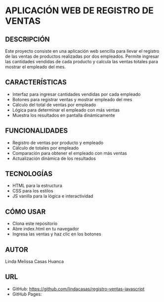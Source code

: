 # APLICACIÓN WEB DE REGISTRO DE VENTAS

## DESCRIPCIÓN

Este proyecto consiste en una aplicación web sencilla para llevar el registro de las ventas de productos realizadas por dos empleados. Permite ingresar las cantidades vendidas de cada producto y calcula las ventas totales para mostrar el empleado del mes.

## CARACTERÍSTICAS

- Interfaz para ingresar cantidades vendidas por cada empleado
- Botones para registrar ventas y mostrar empleado del mes
- Cálculo del total de ventas por empleado
- Lógica para determinar el empleado con más ventas
- Muestra los resultados en pantalla dinámicamente

## FUNCIONALIDADES

- Registro de ventas por producto y empleado
- Cálculo de totales por empleado
- Comparación para obtener el empleado con más ventas
- Actualización dinámica de los resultados

## TECNOLOGÍAS

- HTML para la estructura
- CSS para los estilos
- JS vanilla para la lógica e interactividad

## CÓMO USAR

- Clona este repositorio
- Abre index.html en tu navegador
- Ingresa las ventas y haz clic en los botones

## AUTOR

Linda Melissa Casas Huanca

## URL

- GitHub: https://github.com/lindacasas/registro-ventas-javascript
- GitHub Pages: